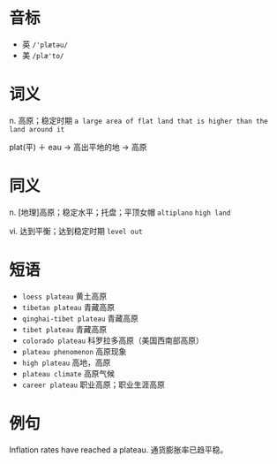 # 音标

- 英 `/'plætəu/`
- 美 `/plæ'to/`

# 词义

n. 高原；稳定时期
`a large area of flat land that is higher than the land around it`



plat(平) ＋ eau → 高出平地的地 → 高原

# 同义

n. [地理]高原；稳定水平；托盘；平顶女帽
`altiplano` `high land`

vi. 达到平衡；达到稳定时期
`level out`

# 短语

- `loess plateau` 黄土高原
- `tibetan plateau` 青藏高原
- `qinghai-tibet plateau` 青藏高原
- `tibet plateau` 青藏高原
- `colorado plateau` 科罗拉多高原（美国西南部高原）
- `plateau phenomenon` 高原现象
- `high plateau` 高地，高原
- `plateau climate` 高原气候
- `career plateau` 职业高原；职业生涯高原

# 例句

Inflation rates have reached a plateau.
通货膨胀率已趋平稳。


